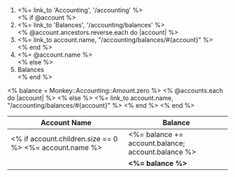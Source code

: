 <ol class="breadcrumb">
  <li><%= link_to 'Accounting', '/accounting' %></li>
  <% if @account %>
  <li><%= link_to 'Balances', '/accounting/balances' %></li>
  <% @account.ancestors.reverse.each do |account| %>
  <li><%= link_to account.name, "/accounting/balances/#{account}" %></li>
  <% end %>
  <li class="active"><%= @account.name %></li>
  <% else %>
  <li class="active">Balances</li>
  <% end %>
</ol>

<table id="accounts" class="table">
  <thead>
    <th>Account Name</th>
    <th class="text-right">Balance</th>
  </thead>
  <tbody>
    <% balance = Monkey::Accounting::Amount.zero %>
    <% @accounts.each do |account| %>
    <tr>
      <td>
      <% if account.children.size == 0 %>
        <%= account.name %></td>
      <% else %>
        <%= link_to account.name, "/accounting/balances/#{account}" %>
      <% end %>
      </td>
      <td class="text-right"><%= balance += account.balance; account.balance %></td>
    </tr>
    <% end %>
    <tr>
      <td></td>
      <td class="text-right"><b><%= balance %></b></td>
    </tr>
  </tbody>
</table>
